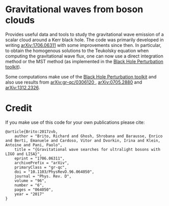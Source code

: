 # Gravitational waves from boson clouds

Provides useful data and tools to study the gravitational wave emission of a scalar cloud around a Kerr black hole. The code was primarily developed in writing [arXiv:1706.06311](https://arxiv.org/abs/1706.06311) with some improvements since then. In particular,  to obtain the homogenous solutions to the Teukolsky equation when computing the gravitational wave flux, one can now use a direct integration method or the MST method (as implemented in the [Black Hole Perturbation toolkit](http://bhptoolkit.org/Teukolsky/)).

Some computations make use of the [Black Hole Perturbation toolkit](http://bhptoolkit.org/Teukolsky/) and also use results from [arXiv:gr-qc/0306120
](https://arxiv.org/abs/gr-qc/0306120), [arXiv:0705.2880](https://arxiv.org/abs/0705.2880) and [arXiv:1312.2326](https://arxiv.org/abs/1312.2326). 


# Credit

If you make use of this code for your own publications please cite:

```
@article{Brito:2017zvb,
    author = "Brito, Richard and Ghosh, Shrobana and Barausse, Enrico and Berti, Emanuele and Cardoso, Vitor and Dvorkin, Irina and Klein, Antoine and Pani, Paolo",
    title = "{Gravitational wave searches for ultralight bosons with LIGO and LISA}",
    eprint = "1706.06311",
    archivePrefix = "arXiv",
    primaryClass = "gr-qc",
    doi = "10.1103/PhysRevD.96.064050",
    journal = "Phys. Rev. D",
    volume = "96",
    number = "6",
    pages = "064050",
    year = "2017"
}

